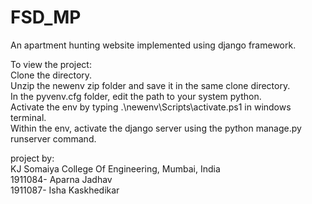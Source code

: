 # FSD_MP

An apartment hunting website implemented using django framework.

To view the project:                                                                                                                                                     
Clone the directory.                                                                                                                                                     
Unzip the newenv zip folder and save it in the same clone directory.                                                                                                     
In the pyvenv.cfg folder, edit the path to your system python.                                                                       
Activate the env by typing .\newenv\Scripts\activate.ps1 in windows terminal.                                                                                             
Within the env, activate the django server using the python manage.py runserver command.

project by:                                                                                                                                                               
KJ Somaiya College Of Engineering, Mumbai, India                                                                                                                         
1911084- Aparna Jadhav                                                                                                                                                   
1911087- Isha Kaskhedikar
